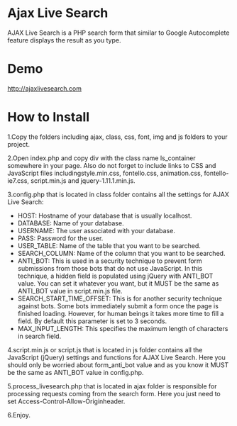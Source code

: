 Ajax Live Search
================

AJAX Live Search is a PHP search form that similar to Google Autocomplete feature displays the result as you type.

Demo
================
http://ajaxlivesearch.com

How to Install
================
1.Copy the folders including ajax, class, css, font, img and js folders to your project.

2.Open index.php and copy div with the class name ls_container somewhere in your page. Also do not forget to include links to CSS and JavaScript files includingstyle.min.css, fontello.css, animation.css, fontello-ie7.css, script.min.js and jquery-1.11.1.min.js.

3.config.php that is located in class folder contains all the settings for AJAX Live Search:

- HOST: Hostname of your database that is usually localhost.
- DATABASE: Name of your database.
- USERNAME: The user associated with your database.
- PASS: Password for the user.
- USER_TABLE: Name of the table that you want to be searched.
- SEARCH_COLUMN: Name of the column that you want to be searched.
- ANTI_BOT: This is used in a security technique to prevent form submissions from those bots that do not use JavaScript.
In this technique, a hidden field is populated using jQuery with ANTI_BOT value. 
You can set it whatever you want, but it MUST be the same as ANTI_BOT value in script.min.js file.
- SEARCH_START_TIME_OFFSET: This is for another security technique against bots. Some bots immediately submit a form once the page is finished loading. However, for human beings it takes more time to fill a field. By default this parameter is set to 3 seconds.
- MAX_INPUT_LENGTH: This specifies the maximum length of characters in search field.

4.script.min.js or script.js that is located in js folder contains all the JavaScript (jQuery) settings and functions for AJAX Live Search. Here you should only be worried about form_anti_bot value and as you know it MUST be the same as ANTI_BOT value in config.php.

5.process_livesearch.php that is located in ajax folder is responsible for processing requests coming from the search form. Here you just need to set Access-Control-Allow-Originheader.

6.Enjoy.
